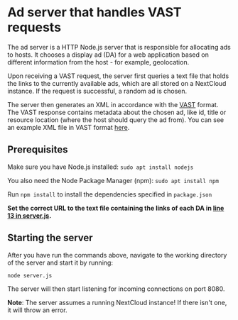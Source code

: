 # Ad server that handles VAST requests
The ad server is a HTTP Node.js server that is responsible for allocating ads to hosts. It chooses a display ad (DA) for a web application based on different information from the host - for example, geolocation.

Upon receiving a VAST request, the server first queries a text file that holds the links to the currently available ads, which are all stored on a NextCloud instance. If the request is successful, a random ad is chosen.

The server then generates an XML in accordance with the [VAST](https://www.iab.com/guidelines/vast/) format. The VAST response contains metadata about the chosen ad, like id, title or resource location (where the host should query the ad from). You can see an example XML file in VAST format [here](https://github.com/Smoothex/awt-interactive-display-ads/blob/main/ad-server/vastResponseExample.xml).

## Prerequisites
Make sure you have Node.js installed:
```sudo apt install nodejs```

You also need the Node Package Manager (npm): ```sudo apt install npm```

Run ```npm install``` to install the dependencies specified in ```package.json```

**Set the correct URL to the text file containing the links of each DA in [line 13 in server.js](https://github.com/Smoothex/awt-interactive-display-ads/blob/e8932389ee9fa045d4639f781f49e9581f44909f/ad-server/server.js#L13).**

## Starting the server

After you have run the commands above, navigate to the working directory of the server and start it by running:

```node server.js```

The server will then start listening for incoming connections on port 8080.

**Note**: The server assumes a running NextCloud instance! If there isn't one, it will throw an error.

